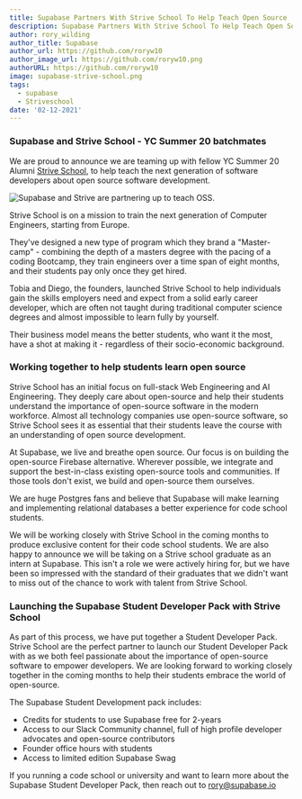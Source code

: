 ```yaml
---
title: Supabase Partners With Strive School To Help Teach Open Source
description: Supabase Partners With Strive School To Help Teach Open Source To The Next Generation Of Developers
author: rory_wilding
author_title: Supabase
author_url: https://github.com/roryw10
author_image_url: https://github.com/roryw10.png
authorURL: https://github.com/roryw10
image: supabase-strive-school.png
tags:
  - supabase
  - Striveschool
date: '02-12-2021'
---
```


<!--truncate-->

### Supabase and Strive School - YC Summer 20 batchmates

We are proud to announce we are teaming up with fellow YC Summer 20 Alumni [Strive School](https://strive.school/), to help teach the next generation of software developers about open source software development.

![Supabase and Strive are partnering up to teach OSS.](/img/strive-supabase.png)

Strive School is on a mission to train the next generation of Computer Engineers, starting from Europe.

They've designed a new type of program which they brand a "Master-camp" - combining the depth of a masters degree with the pacing of a coding Bootcamp, they train engineers over a time span of eight months, and their students pay only once they get hired.

Tobia and Diego, the founders, launched Strive School to help individuals gain the skills employers need and expect from a solid early career developer, which are often not taught during traditional computer science degrees and almost impossible to learn fully by yourself.

Their business model means the better students, who want it the most, have a shot at making it - regardless of their socio-economic background.

<!--truncate-->

### Working together to help students learn open source

Strive School has an initial focus on full-stack Web Engineering and AI Engineering. They deeply care about open-source and help their students understand the importance of open-source software in the modern workforce. Almost all technology companies use open-source software, so Strive School sees it as essential that their students leave the course with an understanding of open source development.

At Supabase, we live and breathe open source. Our focus is on building the open-source Firebase alternative. Wherever possible, we integrate and support the best-in-class existing open-source tools and communities. If those tools don't exist, we build and open-source them ourselves.

We are huge Postgres fans and believe that Supabase will make learning and implementing relational databases a better experience for code school students.

We will be working closely with Strive School in the coming months to produce exclusive content for their code school students. We are also happy to announce we will be taking on a Strive school graduate as an intern at Supabase. This isn't a role we were actively hiring for, but we have been so impressed with the standard of their graduates that we didn't want to miss out of the chance to work with talent from Strive School.

<!--truncate-->

### Launching the Supabase Student Developer Pack with Strive School

As part of this process, we have put together a Student Developer Pack. Strive School are the perfect partner to launch our Student Developer Pack with as we both feel passionate about the importance of open-source software to empower developers. We are looking forward to working closely together in the coming months to help their students embrace the world of open-source.

The Supabase Student Development pack includes:

- Credits for students to use Supabase free for 2-years
- Access to our Slack Community channel, full of high profile developer advocates and open-source contributors
- Founder office hours with students
- Access to limited edition Supabase Swag

If you running a code school or university and want to learn more about the Supabase Student Developer Pack, then reach out to rory@supabase.io
